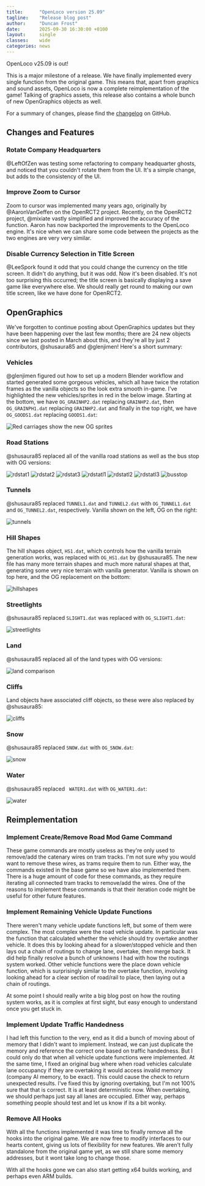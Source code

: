 ```yaml
---
title:      "OpenLoco version 25.09"
tagline:    "Release blog post"
author:     "Duncan Frost"
date:       2025-09-30 16:30:00 +0100
layout:     single
classes:    wide
categories: news
---
```


OpenLoco v25.09 is out!

This is a major milestone of a release. We have finally implemented every single function from the original game.
This means that, apart from graphics and sound assets, OpenLoco is now a complete reimplementation of the game!
Talking of graphics assets, this release also contains a whole bunch of new OpenGraphics objects as well.

For a summary of changes, please find the
[changelog](https://github.com/OpenLoco/OpenLoco/releases/tag/v25.09) on GitHub.

## Changes and Features

### Rotate Company Headquarters

@LeftOfZen was testing some refactoring to company headquarter ghosts, and noticed that you couldn't
rotate them from the UI. It's a simple change, but adds to the consistency of the UI.

### Improve Zoom to Cursor

Zoom to cursor was implemented many years ago, originally by @AaronVanGeffen on the OpenRCT2 project.
Recently, on the OpenRCT2 project, @mixiate vastly simplified and improved the accuracy of the
function. Aaron has now backported the improvements to the OpenLoco engine. It's nice when we can
share some code between the projects as the two engines are very very similar.

### Disable Currency Selection in Title Screen

@LeeSpork found it odd that you could change the currency on the title screen. It didn't do
anything, but it was odd. Now it's been disabled. It's not too surprising this occurred; the title
screen is basically displaying a save game like everywhere else. We should really get round to
making our own title screen, like we have done for OpenRCT2.

## OpenGraphics

We've forgotten to continue posting about OpenGraphics updates but they have been happening
over the last few months; there are 24 new objects since we last posted in March about this,
and they're all by just 2 contributors, @shusaura85 and @glenjimen! Here's a short summary:

### Vehicles
@glenjimen figured out how to set up a modern Blender workflow and started generated
some gorgeous vehicles, which all have twice the rotation frames as the vanilla objects
so the look extra smooth in-game. I've highlighted the new vehicles/sprites in red in
the below image. Starting at the bottom, we have `OG_GRAINHP2.dat` replacing `GRAINHP2.dat`,
then `OG_GRAINPH1.dat` replacing `GRAINHP2.dat` and finally in the top right, we have
`OG_GOODS1.dat` replacing `GOODS1.dat`:

![Red carriages show the new OG sprites](/assets/img/25.09/trains.png)

### Road Stations
@shusaura85 replaced all of the vanilla road stations as well as the bus stop with OG versions:

![rdstat1](/assets/img/25.09/rdstat1.png)
![rdstat2](/assets/img/25.09/rdstat2.png)
![rdstat3](/assets/img/25.09/rdstat3.png)
![rdstatl1](/assets/img/25.09/rdstatl1.png)
![rdstatl2](/assets/img/25.09/rdstatl2.png)
![rdstatl3](/assets/img/25.09/rdstatl3.png)
![busstop](/assets/img/25.09/busstop.png)

### Tunnels
@shusaura85 replaced `TUNNEL1.dat` and `TUNNEL2.dat` with `OG_TUNNEL1.dat` and `OG_TUNNEL2.dat`,
respectively. Vanilla shown on the left, OG on the right:

![tunnels](/assets/img/25.09/tunnels.png)

### Hill Shapes
The hill shapes object, `HS1.dat`, which controls how the vanilla terrain generation works,
was replaced with `OG_HS1.dat` by @shusaura85. The new file has many more terrain shapes and
much more natural shapes at that, generating some very nice terrain with vanilla generator.
Vanilla is shown on top here, and the OG replacement on the bottom:

![hillshapes](/assets/img/25.09/hillshapes.png)

### Streetlights
@shusaura85 replaced `SLIGHT1.dat` was replaced with `OG_SLIGHT1.dat`:

![streetlights](/assets/img/25.09/streetlights.png)

### Land
@shusaura85 replaced all of the land types with OG versions:

![land comparison](/assets/img/25.09/land.png)

### Cliffs
Land objects have associated cliff objects, so these were also replaced by @shusaura85:

![cliffs](/assets/img/25.09/cliffs.png)

### Snow
@shusaura85 replaced `SNOW.dat` with `OG_SNOW.dat`:

![snow](/assets/img/25.09/snow.png)

### Water
@shusaura85 replaced ` WATER1.dat` with `OG_WATER1.dat`:

![water](/assets/img/25.09/water.png)

## Reimplementation

### Implement Create/Remove Road Mod Game Command

These game commands are mostly useless as they're only used to remove/add the catenary wires on tram tracks.
I'm not sure why you would want to remove these wires, as trams require them to run. Either way, the
commands existed in the base game so we have also implemented them. There is a huge amount of code
for these commands, as they require iterating all connected tram tracks to remove/add the wires.
One of the reasons to implement these commands is that their iteration code might be useful for other
future features.

### Implement Remaining Vehicle Update Functions

There weren't many vehicle update functions left, but some of them were complex. The most complex
were the road vehicle update. In particular was the function that calculated whether the vehicle
should try overtake another vehicle. It does this by looking ahead for a slower/stopped vehicle
and then lays out a chain of routings to change lane, overtake, then merge back. It did help finally
resolve a bunch of unknowns I had with how the routings system worked. Other vehicle functions were
the place down vehicle function, which is surprisingly similar to the overtake function, involving
looking ahead for a clear section of road/rail to place, then laying out a chain of routings.

At some point I should really write a big blog post on how the routing system works, as it is complex
at first sight, but easy enough to understand once you get stuck in.

### Implement Update Traffic Handedness

I had left this function to the very, end as it did a bunch of moving about of memory that I didn't
want to implement. Instead, we can just duplicate the memory and reference the correct one based
on traffic handedness. But I could only do that when all vehicle update functions were implemented.
At the same time, I fixed an original bug where when road vehicles calculate lane occupancy if they
are overtaking it would access invalid memory (company AI memory, to be exact). This could cause the
check to return unexpected results. I've fixed this by ignoring overtaking, but I'm not 100% sure
that that is correct. It is at least deterministic now. When overtaking, we should perhaps just say
all lanes are occupied. Either way, perhaps something people should test and let us know if its a
bit wonky.

### Remove All Hooks

With all the functions implemented it was time to finally remove all the hooks into the original
game. We are now free to modify interfaces to our hearts content, giving us lots of flexibility for
new features. We aren't fully standalone from the original game yet, as we still share some memory
addresses, but it wont take long to change those.

With all the hooks gone we can also start getting x64 builds working, and perhaps even ARM builds.

